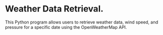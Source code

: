 # Weather Data Retrieval.
This Python program allows users to retrieve weather data, wind speed, and pressure for a specific date using the OpenWeatherMap API.


